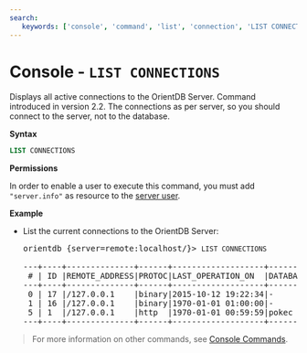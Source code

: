 ```yaml
---
search:
   keywords: ['console', 'command', 'list', 'connection', 'LIST CONNECTIONS'] 
---
```


# Console - `LIST CONNECTIONS`

Displays all active connections to the OrientDB Server.  Command introduced in version 2.2. The connections as per server, so you should connect to the server, not to the database.

**Syntax**

```sql
LIST CONNECTIONS
```

**Permissions**

In order to enable a user to execute this command, you must add `"server.info"` as resource to the [server user](Console-Command-Set-Server-User.md).

**Example**

- List the current connections to the OrientDB Server:
  
  <pre>
  orientdb {server=remote:localhost/}> <code class='lang-sql userinput'>LIST CONNECTIONS</code>

  ---+----+--------------+------+-------------------+--------+-----+--------+--------
   # | ID |REMOTE_ADDRESS|PROTOC|LAST_OPERATION_ON  |DATABASE|USER |COMMAND |TOT_REQS
  ---+----+--------------+------+-------------------+--------+-----+--------+--------
   0 | 17 |/127.0.0.1    |binary|2015-10-12 19:22:34|-       |-    |info    | 1       
   1 | 16 |/127.0.0.1    |binary|1970-01-01 01:00:00|-       |-    |-       | 0       
   5 | 1  |/127.0.0.1    |http  |1970-01-01 00:59:59|pokec   |admin|Listen  | 32      
  ---+----+--------------+------+-------------------+--------+-----+--------+--------
  </pre>


>For more information on other commands, see [Console Commands](Console-Commands.md).
